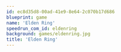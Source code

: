 ```yaml
---
id: ec8d35d8-00ad-41e9-8e64-2c070b17d686
blueprint: game
name: 'Elden Ring'
speedrun_com_id: eldenring
background: games/eldenring.jpg
title: 'Elden Ring'
---
```

